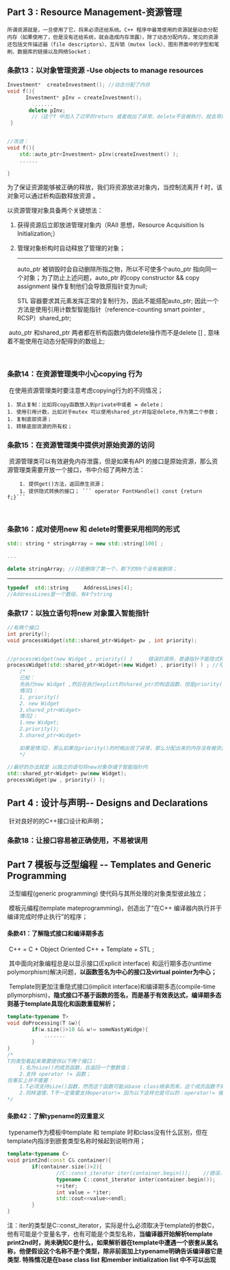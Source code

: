 ## Part 3 : Resource Management-资源管理

 	所谓资源就是，一旦使用了它，将来必须还给系统。C++ 程序中最常使用的资源就是动态分配内存（如果使用了，但是没有还给系统，就会造成内存泄露），除了动态分配内存，常见的资源还包括文件描述器（file descriptors）、互斥锁（mutex lock）、图形界面中的字型和笔刷、数据库的链接以及网络Socket；



### 条款13：以对象管理资源 -Use objects to manage resources

```cpp
Investment*  createInvestment(); //动态分配了内存
void f(){
      Investment* pInv = createInvestment();
        .......
       delete pInv;
        //（这个f 中加入了过早的return 或者抛出了异常，delete不会被执行，就会导致内存泄露）
 }


//改进：
void f(){
    std::auto_ptr<Investment> pInv(createInvestment() );
    ......
        
}
```

为了保证资源能够被正确的释放，我们将资源放进对象内，当控制流离开 f  时，该对象可以通过析构函数释放资源 。

以资源管理对象具备两个关键想法：

1. 获得资源后立即放进管理对象内（RAII 思想，Resource Acquisition Is Initialization;）

2. 管理对象析构时自动释放了管理的对象；

   ---

   auto_ptr 被销毁时会自动删除所指之物，所以不可使多个auto_ptr 指向同一个对象；为了防止上述问题，auto_ptr 的copy constructor && copy assignment 操作复制他们会导致原指针变为null;

   

   STL 容器要求其元素发挥正常的复制行为，因此不能搭配auto_ptr; 因此一个方法是使用引用计数型智能指针（reference-counting smart pointer , RCSP）shared_ptr;

​		auto_ptr 和shared_ptr 两者都在析构函数内做delete操作而不是delete [] , 意味着不能使用在动态分配得到的数组上;

​	

### 条款14：在资源管理类中小心copying 行为

​		在使用资源管理类时要注意考虑copying行为的不同情况；

	1. 禁止复制：比如将copy函数放入到private中或者 = delete；
	1. 使用引用计数，比如对于mutex 可以使用shared_ptr并指定delete,作为第二个参数；
	1. 复制底部资源；
	1. 转移底部资源的所有权；



### 条款15：在资源管理类中提供对原始资源的访问

​		资源管理类可以有效避免内存泄露，但是如果有API 的接口是原始资源，那么资源管理类需要开放一个接口，书中介绍了两种方法：

		1. 提供get()方法，返回原生资源；
		1. 提供隐式转换的接口； ``` operator FontHandle() const {return f;}``` 

​		

### 条款16：成对使用new 和 delete时需要采用相同的形式

```cpp
std:: string * stringArray = new std::string[100] ;

...
    
delete stringArray; //只是删除了第一个，剩下的99个没有被删除；
```

---

```cpp
typedef	 std::string	 AddressLines[4];
//AddressLines是一个数组，有4个string
```



### 条款17：以独立语句将new 对象置入智能指针

```cpp
//有两个接口
int prority();
void processWidget(std::shared_ptr<Widget> pw , int priority);


//processWidget(new Widget , priority() )     错误的调用，普通指针不能隐式转换成智能指针
processWidget(std::shared_ptr<Widget>(new Widget) , priority() ) ; //可以调用，但是存在隐藏的风险
    /*
    已知：
    先执行new Widget ,然后在执行explict的shared_ptr的构造函数，但是priority()函数在什么时候执行有两种情况
    情况1：
    1. priority()
    2. new Widget
    3.shared_ptr<Widget>
    情况2：
    1.new Widget;
    2.priority();
    3.shared_ptr<Widget>
    
    如果是情况2，那么如果在priority()的时候出现了异常，那么分配出来的内存没有被资源管理类接手；
    */
 
//最好的办法就是 以独立的语句将new对象存储于智能指针内
std::shared_ptr<Widget> pw(new Widget);
processWidget(pw , priority() );
```



## Part 4 : 设计与声明-- Designs and Declarations

​	针对良好的的C++接口设计和声明；

### 条款18：让接口容易被正确使用，不易被误用





## Part 7 模板与泛型编程 -- Templates and Generic Programming

​	泛型编程(generic programming) 使代码与其所处理的对象类型彼此独立；

​	模板元编程(template mateprogramming)，创造出了“在C++ 编译器内执行并于编译完成时停止执行”的程序；

#### 条款41：了解隐式接口和编译期多态

​		C++  = C  + Object Oriented C++  + Template + STL ;

​		其中面向对象编程总是以显示接口(Explicit interface) 和运行期多态(runtime polymorphism)解决问题，**以函数签名为中心的接口及virtual pointer为中心；**

​		Template则更加注重隐式接口(implicit interface)和编译期多态(compile-time pllymorphism)，**隐式接口不基于函数的签名，而是基于有效表达式，编译期多态则基于template具现化和函数重载解析；**

```cpp
template<typename T>
void doProcessing(T &w){
    	if(w.size()>10 && w!= someNastyWidge){
            .......
        }
}
/*
T的类型看起来需要提供以下两个接口：
	1.名为size()的成员函数，且返回一个整数值；
	2.支持 operator != 函数；
但事实上并不需要：
	1.T必须支持size()函数，然而这个函数可能从base class继承而来，这个成员函数不需要返回一个int，甚至不需要返回一个数值类型，它唯一要做的是返回一个类型为X的对象，而X对象加上一个int()类型转换必须能调用operator> ，这个operator> 不需要非得取一个类型为X的参数，因为他也可以取得类型Y的参数，只要存在一个隐式转换能够将类型X的对象转换为类型Y的对象；
	2.同样道理，T不一定需要支持operator!= 因为以下这样也是可以的：operator!= 接受一个类型为X的对象和一个类型为Y的对象，T可被转换为X ,someNastyWidge的类型可以被转换成Y;
*/
```

#### 条款42：了解typename的双重意义

​		typename作为模板中template<typename T> 和 template<class T> 时和class没有什么区别，但在template内指涉到嵌套类型名称时候起到说明作用；

```cpp
template<typename C>
void print2nd(const C& container){
    	if(container.size()>2){
            	//C::const_iterator iter(container.begin());	//错误，无法通过编译；
                typename C::const_iterator inter(container.begin());
            	++iter;
            	int value = *iter;
            	std::cout<<value<<endl;
        }
}
```

​		注：iter的类型是C::const_iterator，实际是什么必须取决于template的参数C，他有可能是个变量名字，也有可能是个类型名称，**当编译器开始解析template print2nd时，尚未确知C是什么，如果解析器在template中遭遇一个嵌套从属名称，他便假设这个名称不是个类型，除非前面加上typename明确告诉编译器它是类型. 特殊情况是在base class list 和member initialization list 中不可以出现**
